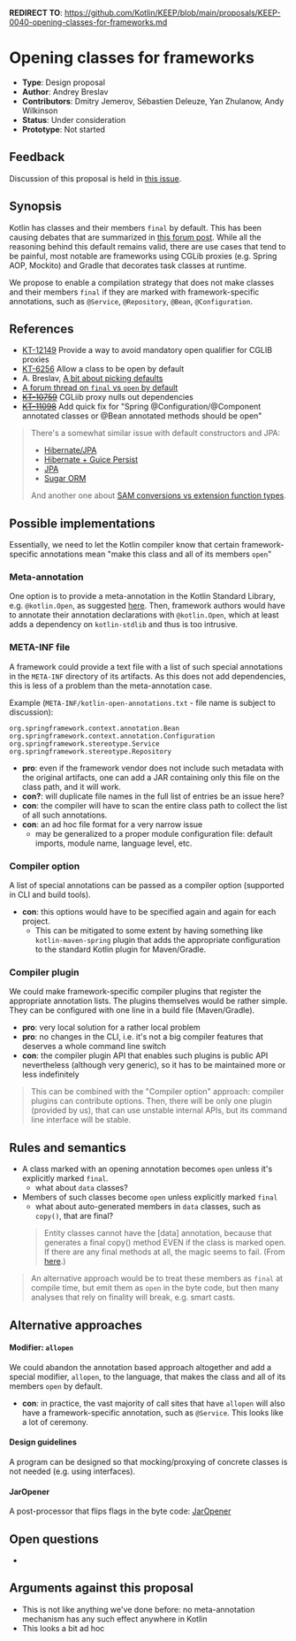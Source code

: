 **REDIRECT TO**: https://github.com/Kotlin/KEEP/blob/main/proposals/KEEP-0040-opening-classes-for-frameworks.md

# Opening classes for frameworks

* **Type**: Design proposal
* **Author**: Andrey Breslav
* **Contributors**: Dmitry Jemerov, Sébastien Deleuze, Yan Zhulanow, Andy Wilkinson 
* **Status**: Under consideration
* **Prototype**: Not started

## Feedback

Discussion of this proposal is held in [this issue](TODO).

## Synopsis

Kotlin has classes and their members `final` by default. This has been causing debates that are summarized in [this forum post](https://discuss.kotlinlang.org/t/a-bit-about-picking-defaults/1418). While all the reasoning behind this default remains valid, there are use cases that tend to be painful, most notable are frameworks using CGLib proxies (e.g. Spring AOP, Mockito) and Gradle that decorates task classes at runtime.

We propose to enable a compilation strategy that does not make classes and their members `final` if they are marked with framework-specific annotations, such as `@Service`, `@Repository`, `@Bean`,  `@Configuration`. 

## References

- [KT-12149](https://youtrack.jetbrains.com/issue/KT-12149) Provide a way to avoid mandatory open qualifier for CGLIB proxies
- [KT-6256](https://youtrack.jetbrains.com/issue/KT-6256) Allow a class to be open by default
- A. Breslav, [A bit about picking defaults](https://discuss.kotlinlang.org/t/a-bit-about-picking-defaults/1418)
- [A forum thread on `final` vs `open` by default](https://discuss.kotlinlang.org/t/classes-final-by-default/166)
- [~~KT-10759~~](https://youtrack.jetbrains.com/issue/KT-10759) CGLiib proxy nulls out dependencies 
- [~~KT-11098~~](https://youtrack.jetbrains.com/issue/KT-11098) Add quick fix for "Spring @Configuration/@Component annotated classes or @Bean annotated methods should be open"

> There's a somewhat similar issue with default constructors and JPA: 
>- [Hibernate/JPA](http://stackoverflow.com/questions/32038177/kotlin-with-jpa-default-constructor-hell)
>- [Hibernate + Guice Persist](https://discuss.kotlinlang.org/t/jpa-guice-gotchas/425)  
>- [JPA](https://discuss.kotlinlang.org/t/feature-request-a-modifier-annotation-for-data-classes-to-provide-a-non-arg-constructor-on-jvm/1549/4)
>- [Sugar ORM](https://discuss.kotlinlang.org/t/using-sugar-orm-with-kotlin/439/4)
>
> And another one about [SAM conversions vs extension function types](https://youtrack.jetbrains.com/issue/KT-12848).

## Possible implementations

Essentially, we need to let the Kotlin compiler know that certain framework-specific annotations mean "make this class and all of its members `open`" 

### Meta-annotation

One option is to provide a meta-annotation in the Kotlin Standard Library, e.g. `@kotlin.Open`, as suggested [here](https://youtrack.jetbrains.com/issue/KT-12149#comment=27-1422592). Then, framework authors would have to annotate their annotation declarations with `@kotlin.Open`, which at least adds a dependency on `kotlin-stdlib` and thus is too intrusive.

### META-INF file

A framework could provide a text file with a list of such special annotations in the `META-INF` directory of its artifacts. As this does not add dependencies, this is less of a problem than the meta-annotation case.

Example (`META-INF/kotlin-open-annotations.txt` - file name is subject to discussion):

```
org.springframework.context.annotation.Bean
org.springframework.context.annotation.Configuration
org.springframework.stereotype.Service
org.springframework.stereotype.Repository
```

- **pro**: even if the framework vendor does not include such metadata with the original artifacts, one can add a JAR containing only this file on the class path, and it will work.
- **con?**: will duplicate file names in the full list of entries be an issue here?
- **con**: the compiler will have to scan the entire class path to collect the list of all such annotations.
- **con**: an ad hoc file format for a very narrow issue
  - may be generalized to a proper module configuration file: default imports, module name, language level, etc.
 
### Compiler option
 
A list of special annotations can be passed as a compiler option (supported in CLI and build tools).
 
- **con**: this options would have to be specified again and again for each project. 
  - This can be mitigated to some extent by having something like `kotlin-maven-spring` plugin that adds the appropriate configuration to the standard Kotlin plugin for Maven/Gradle. 

### Compiler plugin

We could make framework-specific compiler plugins that register the appropriate annotation lists. The plugins themselves would be rather simple. They can be configured with one line in a build file (Maven/Gradle).
  
- **pro**: very local solution for a rather local problem
- **pro**: no changes in the CLI, i.e. it's not a big compiler features that deserves a whole command line switch
- **con**: the compiler plugin API that enables such plugins is public API nevertheless (although very generic), so it has to be maintained more or less indefinitely
 
> This can be combined with the "Compiler option" approach: compiler plugins can contribute options. Then, there will be only one plugin (provided by us), that can use unstable internal APIs, but its command line interface will be stable. 
  
## Rules and semantics

- A class marked with an opening annotation becomes `open` unless it's explicitly marked `final`.
  - what about `data` classes? 
- Members of such classes become `open` unless explicitly marked `final`
  - what about auto-generated members in `data` classes, such as `copy()`, that are final?
  > Entity classes cannot have the [data] annotation, because that generates a final copy() method EVEN if the class is marked open. If there are any final methods at all, the magic seems to fail. (From [here](https://discuss.kotlinlang.org/t/jpa-guice-gotchas/425).)


> An alternative approach would be to treat these members as `final` at compile time, but emit them as `open` in the byte code, but then many analyses that rely on finality will break, e.g. smart casts.  

## Alternative approaches

#### Modifier: `allopen`

We could abandon the annotation based approach altogether and add a special modifier, `allopen`, to the language, that makes the class and all of its members `open` by default. 
 
- **con**: in practice, the vast majority of call sites that have `allopen` will also have a framework-specific annotation, such as `@Service`. This looks like a lot of ceremony.  

#### Design guidelines

A program can be designed so that mocking/proxying of concrete classes is not needed (e.g. using interfaces).

#### JarOpener

A post-processor that flips flags in the byte code: [JarOpener](https://discuss.kotlinlang.org/t/classes-final-by-default/166/39)

## Open questions

-

## Arguments against this proposal

- This is not like anything we've done before: no meta-annotation mechanism has any such effect anywhere in Kotlin
- This looks a bit ad hoc
